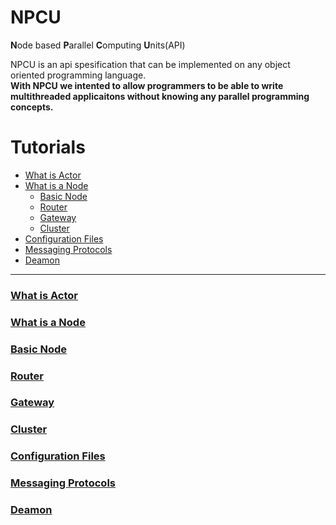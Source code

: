 # NPCU
**N**ode based **P**arallel **C**omputing **U**nits(API)

NPCU is an api spesification that can be implemented on any object oriented programming language.<br>
**With NPCU we intented to allow programmers to be able to write multithreaded applicaitons without knowing any parallel programming concepts.**

Tutorials
=============================
- [What is Actor](#what-is-actor)
- [What is a Node](#what-is-a-node)
    - [Basic Node](#basic-node)
    - [Router](#router)
    - [Gateway](#gateway)
    - [Cluster](#cluster)
- [Configuration Files](#configuration-files)
- [Messaging Protocols](#messaging-protocols)
- [Deamon](#deamon)
 ----------------------------------

### [What is Actor](#what-is-actor)
### [What is a Node](#what-is-a-node)
### [Basic Node](#basic-node)
### [Router](#router)
### [Gateway](#gateway)
### [Cluster](#cluster) 
### [Configuration Files](#configuration-files)
### [Messaging Protocols](#messaging-protocols)
### [Deamon](#deamon)

